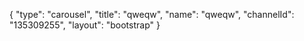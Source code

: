 {
    "type": "carousel",
    "title": "qweqw",
    "name": "qweqw",
    "channelId": "135309255",
    "layout": "bootstrap"
}